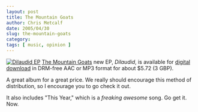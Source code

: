 ```yaml
---
layout: post
title: The Mountain Goats
author: Chris Metcalf
date: 2005/04/30
slug: the-mountain-goats
category: 
tags: [ music, opinion ]
---
```


<a href="http://mountain-goats.com"><img class="floatleft" src='/uploads/dilaudid.jpg' alt='Dilaudid EP' /></a> <a href="http://mountain-goats.com/">The Mountain Goats</a> new EP, <em>Dilaudid</em>, is available for <a href="http://www.4ad.com/frameset.html?/news/&0">digital download</a> in DRM-free AAC or MP3 format for about $5.72 (3 GBP).

A great album for a great price. We really should encourage this method of distribution, so I encourage you to go check it out.

It also includes "This Year," which is a <em>freaking awesome</em> song. Go get it. Now.

